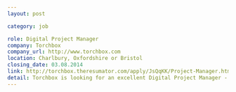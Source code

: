 ```yaml
---
layout: post

category: job

role: Digital Project Manager
company: Torchbox
company_url: http://www.torchbox.com
location: Charlbury, Oxfordshire or Bristol
closing_date: 03.08.2014
link: http://torchbox.theresumator.com/apply/JsQqKK/Project-Manager.html
detail: Torchbox is looking for an excellent Digital Project Manager - actually, we're looking for two, a junior project manager/account manager and a more experienced PM. The lucky candidates will join our fantastic team working on some of the most exciting and rewarding digital projects in the industry with high profile clients including major charities and NGOs.
---
```

